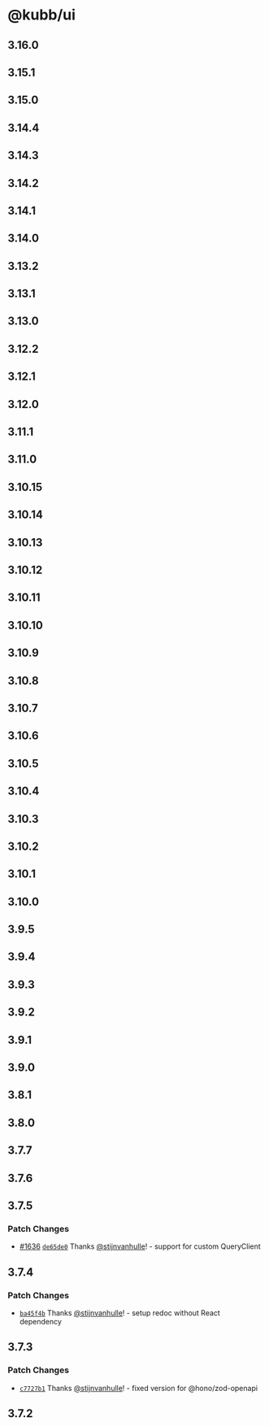 # @kubb/ui

## 3.16.0

## 3.15.1

## 3.15.0

## 3.14.4

## 3.14.3

## 3.14.2

## 3.14.1

## 3.14.0

## 3.13.2

## 3.13.1

## 3.13.0

## 3.12.2

## 3.12.1

## 3.12.0

## 3.11.1

## 3.11.0

## 3.10.15

## 3.10.14

## 3.10.13

## 3.10.12

## 3.10.11

## 3.10.10

## 3.10.9

## 3.10.8

## 3.10.7

## 3.10.6

## 3.10.5

## 3.10.4

## 3.10.3

## 3.10.2

## 3.10.1

## 3.10.0

## 3.9.5

## 3.9.4

## 3.9.3

## 3.9.2

## 3.9.1

## 3.9.0

## 3.8.1

## 3.8.0

## 3.7.7

## 3.7.6

## 3.7.5

### Patch Changes

- [#1636](https://github.com/kubb-labs/kubb/pull/1636) [`de65de0`](https://github.com/kubb-labs/kubb/commit/de65de0f11faca9733f340b43875d7c72e048948) Thanks [@stijnvanhulle](https://github.com/stijnvanhulle)! - support for custom QueryClient

## 3.7.4

### Patch Changes

- [`ba45f4b`](https://github.com/kubb-labs/kubb/commit/ba45f4b23fb33a9eb549cd8f3aeacff35aca9d31) Thanks [@stijnvanhulle](https://github.com/stijnvanhulle)! - setup redoc without React dependency

## 3.7.3

### Patch Changes

- [`c7727b1`](https://github.com/kubb-labs/kubb/commit/c7727b17ca7613a2d97d1caec238029f74c030e8) Thanks [@stijnvanhulle](https://github.com/stijnvanhulle)! - fixed version for @hono/zod-openapi

## 3.7.2
